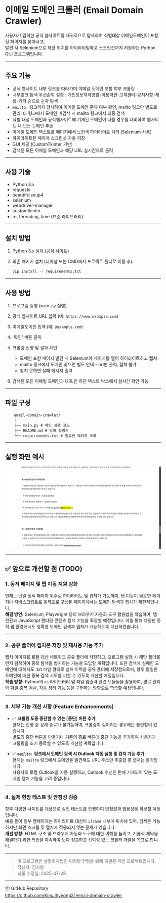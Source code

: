 
# 이메일 도메인 크롤러 (Email Domain Crawler)

사용자가 입력한 공식 웹사이트를 재귀적으로 탐색하여 식별대상 이메일도메인이 포함된 페이지를 찾아내고,  
발견 시 Selenium으로 해당 위치를 하이라이팅하고 스크린샷까지 저장하는 Python GUI 프로그램입니다.

---

## 주요 기능

- 공식 웹사이트 내부 링크를 따라가며 이메일 도메인 포함 여부 크롤링
- 내부링크 탐색 우선순위 설정 : 개인정보처리방침-이용약관-고객센터-공지사항-채용-기타 순으로 순차 탐색
- `mailto:` 링크까지 검사하여 이메일 도메인 존재 여부 확인,
  mailto 링크만 별도로 관리, 타 링크에서 도메인 미검색 시 mailto 링크에서 최종 검색
- 식별 대상 도메인과 공식웹사이트에 기재된 도메인이 다를 경우를 대비하여 웹사이트 내 모든 도메인 추출  
- 이메일 도메인 텍스트를 페이지에서 노란색 하이라이트 처리 (Selenium 사용)
- 하이라이트된 페이지 스크린샷 자동 저장
- GUI 제공 (CustomTkinter 기반)
- 검색된 모든 이메일 도메인과 해당 URL 실시간으로 출력

---

## 사용 기술

- Python 3.x
- requests
- beautifulsoup4
- selenium
- webdriver-manager
- customtkinter
- re, threading, time (표준 라이브러리)

---

## 설치 방법

1. Python 3.x 설치 ([공식 사이트](https://www.python.org/downloads/))

2. 의존 패키지 설치 (터미널 또는 CMD에서 프로젝트 폴더로 이동 후):

    ```bash
    pip install -r requirements.txt
    ```

---

## 사용 방법

1. 프로그램 실행 (`main.py` 실행)

2. 공식 웹사이트 URL 입력 (예: `https://www.example.com`)

3. 이메일도메인 입력 (예: `@example.com`)

4. '확인' 버튼 클릭

5. 크롤링 진행 및 결과 확인  
   - 도메인 포함 페이지 발견 시 Selenium이 페이지를 열어 하이라이트하고 캡처  
   - mailto 링크에서 도메인 찾으면 별도 안내 - url만 출력, 캡처 불가  
   - 찾지 못하면 실패 메시지 출력

6. 검색된 모든 이메일 도메인과 URL은 하단 텍스트 박스에서 실시간 확인 가능

---

## 파일 구성

        email-domain-crawler/
        │
        ├── main.py # 메인 실행 코드
        ├── README.md # 당해 설명서
        └── requirements.txt # 필요한 패키지 목록
        
---

## 실행 화면 예시

![도메인 검색 결과](screenshot.png)


---

## ✅ 앞으로 개선할 점 (TODO)

### 1. 동적 페이지 및 탭 이동 지원 강화
현재는 단일 정적 페이지 위주로 하이라이트 및 캡처가 가능하며, 탭 이동이 필요한 페이지나 자바스크립트로 동적으로 구성된 페이지에서는 도메인 탐색과 캡처가 제한적입니다.  
**해결 방안:** Selenium, Playwright 등의 브라우저 자동화 도구 활용법을 학습하여, 탭 전환과 JavaScript 렌더링 콘텐츠 탐색 기능을 확장할 예정입니다. 이를 통해 다양한 동적 웹 환경에서도 정확한 도메인 검색과 캡처가 가능하도록 개선하겠습니다.

---

### 2. 공유 폴더에 캡처본 저장 및 재사용 기능 추가
캡처 이미지를 로컬 대신 네트워크 공유 폴더에 저장하고, 프로그램 실행 시 해당 폴더를 먼저 탐색하여 중복 탐색을 방지하는 기능을 도입할 계획입니다. 또한 검색에 실패한 도메인에 대해서도 .txt 파일 형태로 실패 이력을 공유 폴더에 저장함으로써, 향후 동일한 도메인에 대한 중복 검색 시도를 피할 수 있도록 개선할 예정입니다.  
**학습 방향:** Python의 `os` 라이브러리 및 파일 입출력 관련 모듈들을 활용하여, 경로 관리와 파일 중복 검사, 자동 정리 기능 등을 구현하는 방향으로 학습할 예정입니다.

---

### 3. 세부 기능 개선 사항 (Feature Enhancements)

- ✅ **크롤링 도중 중단할 수 있는 [중단] 버튼 추가**  
  현재는 진행 중 강제 종료가 불가능하여, 크롤링이 길어지는 경우에는 불편함이 있습니다.  
  별도의 중단 버튼을 만들거나 기존의 종료 버튼에 중단 기능을 추가하여 사용자가 크롤링을 조기 종료할 수 있도록 개선할 계획입니다.

- ✅ **`mailto:` 링크에서 도메인 검색 시 Outlook 자동 실행 및 캡처 기능 추가**  
  현재는 `mailto` 링크에서 도메인을 발견해도 URL 주소만 추출할 뿐 캡처는 불가합니다.  
  사용자의 로컬 Outlook을 자동 실행하고, Outlook 수신인 란에 기재되어 있는 도메인 캡처 기능을 고려 중입니다.

---

### 4. 실제 현장 테스트 및 안정성 검증
향후 다양한 사이트를 대상으로 실전 테스트를 진행하여 안정성과 범용성을 확보할 예정입니다.  
예를 들어 일부 웹페이지는 하이라이트 대상이 `iframe` 내부에 위치해 있어, 검색은 가능하지만 화면 스크롤 및 캡처가 적용되지 않는 문제가 있습니다.  
**개선 방향:** HTML 구조 및 브라우저 자동화 도구에 대한 이해를 높이고, 기술적 제약을 해결하기 위한 학습을 지속하여 보다 정교하고 신뢰성 있는 크롤러 개발을 목표로 합니다.

---

> 이 프로그램은 삼일회계법인 디지털 전형을 위해 개발된 개인 프로젝트입니다.  
> 작성자: 김지형  
> 최종 수정일: 2025-07-28
---

📦 GitHub Repository  
https://github.com/KimJIhyeong31/email-domain-crawler
